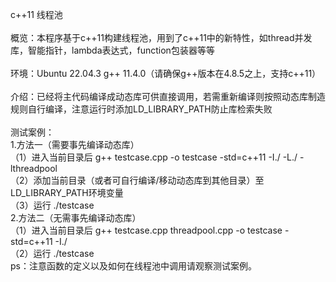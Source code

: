 c++11 线程池<br><br>
概览：本程序基于c++11构建线程池，用到了c++11中的新特性，如thread并发库，智能指针，lambda表达式，function包装器等等<br><br>
环境：Ubuntu 22.04.3   g++ 11.4.0（请确保g++版本在4.8.5之上，支持c++11）<br><br>
介绍：已经将主代码编译成动态库可供直接调用，若需重新编译则按照动态库制造规则自行编译，注意运行时添加LD_LIBRARY_PATH防止库检索失败<br><br>
测试案例：<br>
1.方法一（需要事先编译动态库）<br>
（1）进入当前目录后 g++ testcase.cpp -o testcase -std=c++11 -I./ -L./ -lthreadpool<br>
（2）添加当前目录（或者可自行编译/移动动态库到其他目录）至LD_LIBRARY_PATH环境变量<br>
（3）运行 ./testcase<br>
2.方法二（无需事先编译动态库）<br>
（1）进入当前目录后 g++ testcase.cpp threadpool.cpp -o testcase -std=c++11 -I./<br>
（2）运行 ./testcase<br>
ps：注意函数的定义以及如何在线程池中调用请观察测试案例。<br><br>

